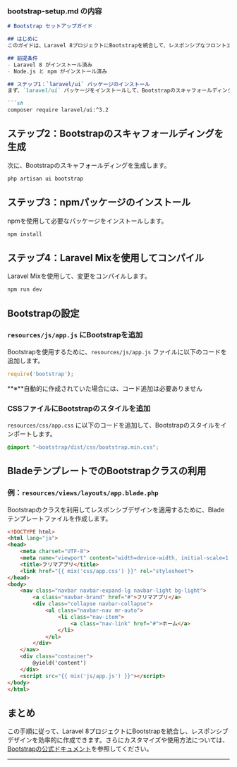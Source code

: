 
### bootstrap-setup.md の内容

```markdown
# Bootstrap セットアップガイド

## はじめに
このガイドは、Laravel 8プロジェクトにBootstrapを統合して、レスポンシブなフロントエンドデザインを効率的に作成するための手順を示します。

## 前提条件
- Laravel 8 がインストール済み
- Node.js と npm がインストール済み

## ステップ1：`laravel/ui` パッケージのインストール
まず、`laravel/ui` パッケージをインストールして、Bootstrapのスキャフォールディングを有効にします。

```sh
composer require laravel/ui:^3.2
```

## ステップ2：Bootstrapのスキャフォールディングを生成
次に、Bootstrapのスキャフォールディングを生成します。

```sh
php artisan ui bootstrap
```

## ステップ3：npmパッケージのインストール
npmを使用して必要なパッケージをインストールします。

```sh
npm install
```

## ステップ4：Laravel Mixを使用してコンパイル
Laravel Mixを使用して、変更をコンパイルします。

```sh
npm run dev
```

## Bootstrapの設定

### `resources/js/app.js` にBootstrapを追加
Bootstrapを使用するために、`resources/js/app.js` ファイルに以下のコードを追加します。

```js
require('bootstrap');
```

**※**自動的に作成されていた場合には、コード追加は必要ありません

### CSSファイルにBootstrapのスタイルを追加
`resources/css/app.css` に以下のコードを追加して、Bootstrapのスタイルをインポートします。

```css
@import "~bootstrap/dist/css/bootstrap.min.css";
```

## BladeテンプレートでのBootstrapクラスの利用

### 例：`resources/views/layouts/app.blade.php`
Bootstrapのクラスを利用してレスポンシブデザインを適用するために、Bladeテンプレートファイルを作成します。

```html
<!DOCTYPE html>
<html lang="ja">
<head>
    <meta charset="UTF-8">
    <meta name="viewport" content="width=device-width, initial-scale=1.0">
    <title>フリマアプリ</title>
    <link href="{{ mix('css/app.css') }}" rel="stylesheet">
</head>
<body>
    <nav class="navbar navbar-expand-lg navbar-light bg-light">
        <a class="navbar-brand" href="#">フリマアプリ</a>
        <div class="collapse navbar-collapse">
            <ul class="navbar-nav mr-auto">
                <li class="nav-item">
                    <a class="nav-link" href="#">ホーム</a>
                </li>
            </ul>
        </div>
    </nav>
    <div class="container">
        @yield('content')
    </div>
    <script src="{{ mix('js/app.js') }}"></script>
</body>
</html>
```

## まとめ
この手順に従って、Laravel 8プロジェクトにBootstrapを統合し、レスポンシブデザインを効率的に作成できます。さらにカスタマイズや使用方法については、[Bootstrapの公式ドキュメント](https://getbootstrap.com/)を参照してください。

---

